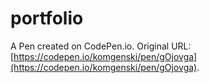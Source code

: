 # portfolio

A Pen created on CodePen.io. Original URL: [https://codepen.io/komgenski/pen/gOjovga](https://codepen.io/komgenski/pen/gOjovga).

